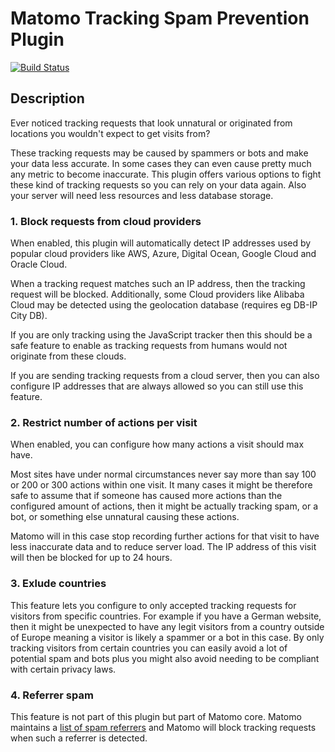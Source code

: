 # Matomo Tracking Spam Prevention Plugin

[![Build Status](https://travis-ci.com/matomo-org/plugin-TrackingSpamPrevention.svg?branch=4.x-dev)](https://travis-ci.com/matomo-org/plugin-TrackingSpamPrevention)

## Description

Ever noticed tracking requests that look unnatural or originated from locations you wouldn't expect to get visits from?

These tracking requests may be caused by spammers or bots and make your data less accurate. In some cases they can even
cause pretty much any metric to become inaccurate. This plugin offers various options to fight these kind of tracking requests
so you can rely on your data again. Also your server will need less resources and less database storage.

### 1. Block requests from cloud providers

When enabled, this plugin will automatically detect IP addresses used by popular cloud providers like AWS, Azure, Digital Ocean, Google Cloud and Oracle Cloud.

When a tracking request matches such an IP address, then the tracking request will be blocked. Additionally, some Cloud providers like Alibaba Cloud may be detected using the geolocation database (requires eg DB-IP City DB).

If you are only tracking using the JavaScript tracker then this should be a safe feature to enable as tracking requests from humans would not originate from these clouds.

If you are sending tracking requests from a cloud server, then you can also configure IP addresses that are always allowed so you can still use this feature.

### 2. Restrict number of actions per visit

When enabled, you can configure how many actions a visit should max have. 

Most sites have under normal circumstances never say more than say 100 or 200 or 300 actions within one visit. It many cases it might be therefore safe to assume that if someone has caused more actions than the configured amount of actions, then it might be actually tracking spam, or a bot, or something else unnatural causing these actions. 

Matomo will in this case stop recording further actions for that visit to have less inaccurate data and to reduce server load. The IP address of this visit will then be blocked for up to 24 hours.

### 3. Exlude countries

This feature lets you configure to only accepted tracking requests for visitors from specific countries. For example if you have a German website, then it might be unexpected to have any legit visitors from a country outside of Europe meaning a visitor is likely a spammer or a bot in this case. By only tracking visitors from certain countries you can easily avoid a lot of potential spam and bots plus you might also avoid needing to be compliant with certain privacy laws.

### 4. Referrer spam

This feature is not part of this plugin but part of Matomo core.
Matomo maintains a [list of spam referrers](https://matomo.org/blog/2015/05/stopping-referrer-spam/) and Matomo will block tracking requests when such a referrer is detected.
